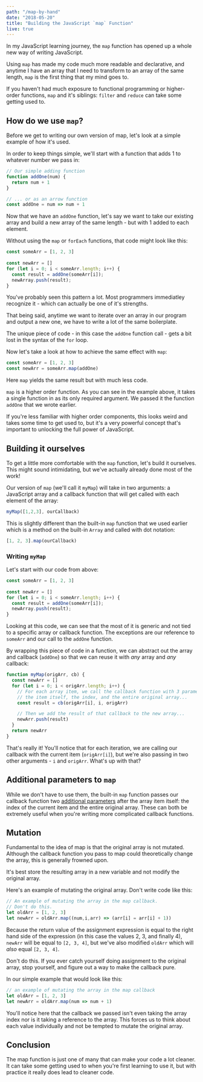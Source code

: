 ```yaml
---
path: "/map-by-hand"
date: "2018-05-20"
title: "Building the JavaScript `map` Function"
live: true
---
```


In my JavaScript learning journey, the `map` function has opened up a whole new way of writing JavaScript.

Using `map` has made my code much more readable and declarative, and anytime I have an array that I need to transform to an array of the same length, `map` is the first thing that my mind goes to.

If you haven't had much exposure to functional programming or higher-order functions, `map` and it's siblings: `filter` and `reduce` can take some getting used to.

## How do we use `map`?

Before we get to writing our own version of map, let's look at a simple example of how it's used.

In order to keep things simple, we'll start with a function that adds 1 to whatever number we pass in:

```javascript
// Our simple adding function
function addOne(num) {
  return num + 1
}
```

```javascript
// ... or as an arrow function
const addOne = num => num + 1
```

Now that we have an `addOne` function, let's say we want to take our existing array and build a new array of the same length - but with 1 added to each element.

Without using the `map` or `forEach` functions, that code might look like this:

```javascript
const someArr = [1, 2, 3]
 
const newArr = []
for (let i = 0; i < someArr.length; i++) {
  const result = addOne(someArr[i]);
  newArray.push(result);
}
```

You've probably seen this pattern a lot. Most programmers immediatley recognize it - which can actually be one of it's strengths.

That being said, anytime we want to iterate over an array in our program and output a new one, we have to write a lot of the same boilerplate.

The unique piece of code - in this case the `addOne` function call - gets a bit lost in the syntax of the `for` loop.

Now let's take a look at how to achieve the same effect with `map`:

```javascript
const someArr = [1, 2, 3] 
const newArr = someArr.map(addOne)
```

Here `map` yields the same result but with much less code.

`map` is a higher order function. As you can see in the example above, it takes a single function in as its only required argument. We passed it the function `addOne` that we wrote earlier.

If you're less familiar with higher order components, this looks weird and takes some time to get used to, but it's a very powerful concept that's important to unlocking the full power of JavaScript.

## Building it ourselves

To get a little more comfortable with the `map` function, let's build it ourselves. This might sound intimidating, but we've actually already done most of the work!

Our version of `map` (we'll call it `myMap`) will take in two arguments: a JavaScript array and a callback function that will get called with each element of the array:

```javascript
myMap([1,2,3], ourCallback)
```

This is slightly different than the built-in `map` function that we used earlier which is a method on the built-in `Array` and called with dot notation:

```javascript
[1, 2, 3].map(ourCallback)
```

### Writing `myMap`


Let's start with our code from above:

```javascript
const someArr = [1, 2, 3]
 
const newArr = []
for (let i = 0; i < someArr.length; i++) {
  const result = addOne(someArr[i]);
  newArray.push(result);
}
```

Looking at this code, we can see that the most of it is generic and not tied to a specific array or callback function. The exceptions are our reference to `someArr` and our call to the `addOne` function.

By wrapping this piece of code in a function, we can abstract out the array and callback (`addOne`) so that we can reuse it with *any* array and *any* callback:

```javascript
function myMap(origArr, cb) {
  const newArr = []
  for (let i = 0; i < origArr.length; i++) {
    // For each array item, we call the callback function with 3 parameters:
    // the item itself, the index, and the entire original array...
    const result = cb(origArr[i], i, origArr)

    // Then we add the result of that callback to the new array...
    newArr.push(result)
  }
  return newArr
}
```

That's really it! You'll notice that for each iteration, we are calling our callback with the current item (`origArr[i]`), but we're also passing in two other arguments - `i` and `origArr`. What's up with that?

## Additional parameters to `map`

While we don't have to use them, the built-in `map` function passes our callback function two [additional parameters](https://developer.mozilla.org/en-US/docs/Web/JavaScript/Reference/Global_Objects/Array/map#Parameters) after the array item itself: the index of the current item and the entire original array. These can both be extremely useful when you're writing more complicated callback functions.

## Mutation

Fundamental to the idea of map is that the original array is not mutated. Although the callback function you pass to map could theoretically change the array, this is generally frowned upon.

It's best store the resulting array in a new variable and not modify the original array.

Here's an example of mutating the original array. Don't write code like this:

```javascript
// An example of mutating the array in the map callback.
// Don't do this.
let oldArr = [1, 2, 3]
let newArr = oldArr.map((num,i,arr) => (arr[i] = arr[i] + 1))
```

Because the return value of the assignment expression is equal to the right hand side of the expression (in this case the values 2, 3, and finally 4), `newArr` will be equal to `[2, 3, 4]`, but we've also modified `oldArr` which will *also* equal `[2, 3, 4]`.

Don't do this. If you ever catch yourself doing assignment to the original array, stop yourself, and figure out a way to make the callback pure.

In our simple example that would look like this:

```javascript
// an example of mutating the array in the map callback
let oldArr = [1, 2, 3]
let newArr = oldArr.map(num => num + 1)
```

You'll notice here that the callback we passed isn't even taking the array index nor is it taking a reference to the array. This forces us to think about each value individually and not be tempted to mutate the original array.


## Conclusion

The map function is just one of many that can make your code a lot cleaner. It can take some getting used to when you're first learning to use it, but with practice it really does lead to cleaner code.
